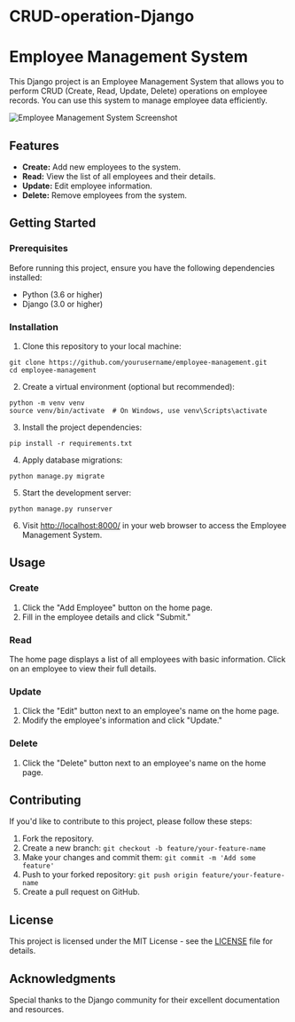 # CRUD-operation-Django
<!DOCTYPE html>
<html>

<head>
</head>

<body>

<h1>Employee Management System</h1>

<p>This Django project is an Employee Management System that allows you to perform CRUD (Create, Read, Update, Delete) operations on employee records. You can use this system to manage employee data efficiently.</p>

<img src="screenshot.png" alt="Employee Management System Screenshot">

<h2>Features</h2>

<ul>
    <li><strong>Create:</strong> Add new employees to the system.</li>
    <li><strong>Read:</strong> View the list of all employees and their details.</li>
    <li><strong>Update:</strong> Edit employee information.</li>
    <li><strong>Delete:</strong> Remove employees from the system.</li>
</ul>

<h2>Getting Started</h2>

<h3>Prerequisites</h3>

<p>Before running this project, ensure you have the following dependencies installed:</p>

<ul>
    <li>Python (3.6 or higher)</li>
    <li>Django (3.0 or higher)</li>
</ul>

<h3>Installation</h3>

<ol>
    <li>Clone this repository to your local machine:</li>
</ol>

<pre><code>git clone https://github.com/yourusername/employee-management.git
cd employee-management
</code></pre>

<ol start="2">
    <li>Create a virtual environment (optional but recommended):</li>
</ol>

<pre><code>python -m venv venv
source venv/bin/activate  # On Windows, use venv\Scripts\activate
</code></pre>

<ol start="3">
    <li>Install the project dependencies:</li>
</ol>

<pre><code>pip install -r requirements.txt
</code></pre>

<ol start="4">
    <li>Apply database migrations:</li>
</ol>

<pre><code>python manage.py migrate
</code></pre>

<ol start="5">
    <li>Start the development server:</li>
</ol>

<pre><code>python manage.py runserver
</code></pre>

<ol start="6">
    <li>Visit <a href="http://localhost:8000/">http://localhost:8000/</a> in your web browser to access the Employee Management System.</li>
</ol>

<h2>Usage</h2>

<h3>Create</h3>

<ol>
    <li>Click the "Add Employee" button on the home page.</li>
    <li>Fill in the employee details and click "Submit."</li>
</ol>

<h3>Read</h3>

<p>The home page displays a list of all employees with basic information. Click on an employee to view their full details.</p>

<h3>Update</h3>

<ol>
    <li>Click the "Edit" button next to an employee's name on the home page.</li>
    <li>Modify the employee's information and click "Update."</li>
</ol>

<h3>Delete</h3>

<ol>
    <li>Click the "Delete" button next to an employee's name on the home page.</li>
</ol>

<h2>Contributing</h2>

<p>If you'd like to contribute to this project, please follow these steps:</p>

<ol>
    <li>Fork the repository.</li>
    <li>Create a new branch: <code>git checkout -b feature/your-feature-name</code></li>
    <li>Make your changes and commit them: <code>git commit -m 'Add some feature'</code></li>
    <li>Push to your forked repository: <code>git push origin feature/your-feature-name</code></li>
    <li>Create a pull request on GitHub.</li>
</ol>

<h2>License</h2>

<p>This project is licensed under the MIT License - see the <a href="LICENSE">LICENSE</a> file for details.</p>

<h2>Acknowledgments</h2>

<p>Special thanks to the Django community for their excellent documentation and resources.</p>

</body>

</html>
